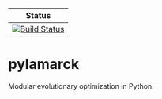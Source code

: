 | Status |
| :----: |
| [![Build Status](https://travis-ci.org/mateuszbaran/pylamarck.svg?branch=master)](https://travis-ci.org/mateuszbaran/pylamarck) |

# pylamarck
Modular evolutionary optimization in Python.
